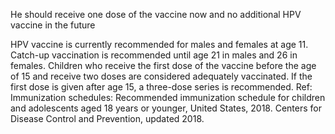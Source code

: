 He should receive one dose of the vaccine now and no additional HPV vaccine in the future

HPV vaccine is currently recommended for males and females at age 11. Catch-up vaccination is
recommended until age 21 in males and 26 in females. Children who receive the first dose of the vaccine
before the age of 15 and receive two doses are considered adequately vaccinated. If the first dose is given
after age 15, a three-dose series is recommended.
Ref: Immunization schedules: Recommended immunization schedule for children and adolescents aged 18 years or younger,
United States, 2018. Centers for Disease Control and Prevention, updated 2018.